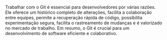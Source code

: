Trabalhar com o Git é essencial para desenvolvedores por várias razões. Ele oferece um histórico completo de alterações, facilita a colaboração entre equipes, permite a recuperação rápida de código, possibilita experimentação segura, facilita o rastreamento de mudanças e é valorizado no mercado de trabalho. Em resumo, o Git é crucial para um desenvolvimento de software eficiente e colaborativo.

